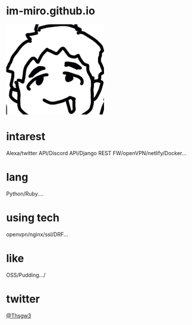 # im-miro.github.io

![image](image0.png)

# intarest

Alexa/twitter API/Discord API/Django REST FW/openVPN/netlify/Docker...

# lang

Python/Ruby....

# using tech

openvpn/nginx/ssl/DRF...

# like

OSS/Pudding.../

# twitter

[@Thsgw3](https://twitter.com/Thsgw3)